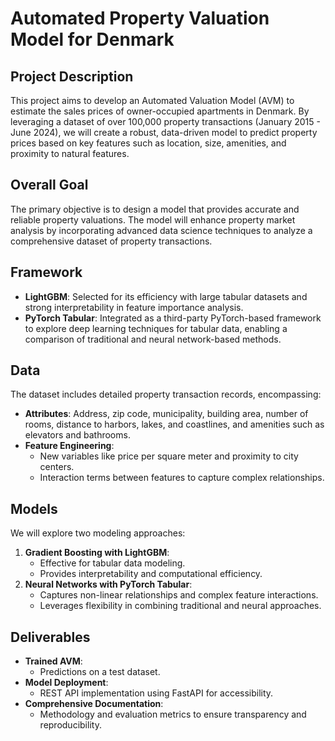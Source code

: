# Automated Property Valuation Model for Denmark

## Project Description
This project aims to develop an Automated Valuation Model (AVM) to estimate the sales prices of owner-occupied apartments in Denmark. By leveraging a dataset of over 100,000 property transactions (January 2015 - June 2024), we will create a robust, data-driven model to predict property prices based on key features such as location, size, amenities, and proximity to natural features.

## Overall Goal
The primary objective is to design a model that provides accurate and reliable property valuations. The model will enhance property market analysis by incorporating advanced data science techniques to analyze a comprehensive dataset of property transactions.

## Framework
- **LightGBM**: Selected for its efficiency with large tabular datasets and strong interpretability in feature importance analysis.
- **PyTorch Tabular**: Integrated as a third-party PyTorch-based framework to explore deep learning techniques for tabular data, enabling a comparison of traditional and neural network-based methods.

## Data
The dataset includes detailed property transaction records, encompassing:
- **Attributes**: Address, zip code, municipality, building area, number of rooms, distance to harbors, lakes, and coastlines, and amenities such as elevators and bathrooms.
- **Feature Engineering**: 
  - New variables like price per square meter and proximity to city centers.
  - Interaction terms between features to capture complex relationships.

## Models
We will explore two modeling approaches:
1. **Gradient Boosting with LightGBM**:
   - Effective for tabular data modeling.
   - Provides interpretability and computational efficiency.
2. **Neural Networks with PyTorch Tabular**:
   - Captures non-linear relationships and complex feature interactions.
   - Leverages flexibility in combining traditional and neural approaches.

## Deliverables
- **Trained AVM**:
  - Predictions on a test dataset.
- **Model Deployment**:
  - REST API implementation using FastAPI for accessibility.
- **Comprehensive Documentation**:
  - Methodology and evaluation metrics to ensure transparency and reproducibility.
